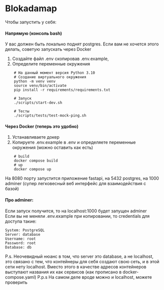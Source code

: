 # Blokadamap

Чтобы запустить у себя:

####  Напрямую (консоль bash)

У вас должен быть локально поднят postgres. Если вам не хочется этого делать, советую запускать через Docker

1. Создайте файл .env скопировав .env.example,
2. Определите переменные окружения

```
    # На данный момент версия Python 3.10
    # Создание виртуального окружения
    python -m venv venv
    source venv/bin/activate
    pip install -r requirements/requirements.txt

    # Запуск
    ./scripts/start-dev.sh

    # Тесты
    ./scripts/tests/test-mock-ping.sh
```

#### Через Docker (теперь это удобно)
    
1. Устанавливаете докер 
2. Копируете .env.example в .env и определяете переменные окружения (можно оставить как есть)

```
    # build
    docker compose build
    # up
    docker compose up
```
    
На 8080 порту запустится приложение fastapi, на 5432 postgres, 
на 1000 adminer (супер легковесный веб интерфейс для взаимодействия с базой)

#### Про adminer:
Если запуск получится, то на localhost:1000 будет запущен adminer \
Если вы не меняли .env.example при копировании, то credentials для доступа такие:

    System: PostgreSQL
    Server: database
    Username: root
    Password: root
    Database: db

P.s. Неочевидный нюанс в том, что server это database, а не localhost,
это связано с тем, что контейнеры для себя создают свою сеть, и в этой сети нету localhost.
Вместо этого в качестве адресов контейнеров выступают названия их как сервисов (как прописано в docker-compose.yaml) 
P.p.s На самом деле вроде можно и localhost, можете проверить